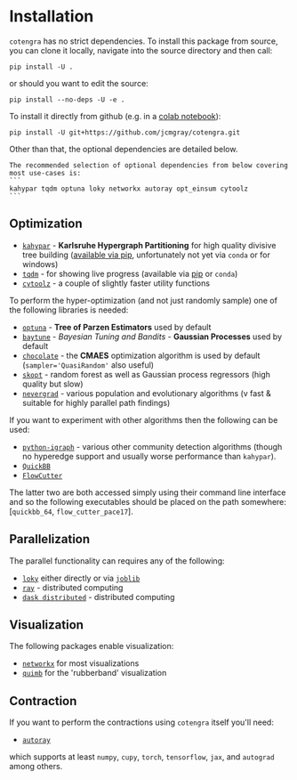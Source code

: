 # Installation

`cotengra` has no strict dependencies.
To install this package from source, you can clone it
locally, navigate into the source directory and then call:

```
pip install -U .
```
or should you want to edit the source:
```
pip install --no-deps -U -e .
```
To install it directly from github (e.g. in a [colab notebook](https://colab.research.google.com/)):
```
pip install -U git+https://github.com/jcmgray/cotengra.git
```

Other than that, the optional dependencies are detailed below.

````{hint}
The recommended selection of optional dependencies from below covering most use-cases is:
```
kahypar tqdm optuna loky networkx autoray opt_einsum cytoolz
```
````

## Optimization

* [`kahypar`](https://github.com/SebastianSchlag/kahypar) - **Karlsruhe Hypergraph Partitioning** for high quality divisive tree building ([available via pip](https://pypi.org/project/kahypar/), unfortunately not yet via `conda` or for windows)
* [`tqdm`](https://github.com/tqdm/tqdm) - for showing live progress (available via [pip](https://pypi.org/project/tqdm/) or `conda`)
* [`cytoolz`](https://github.com/pytoolz/cytoolz/) - a couple of slightly faster utility functions

To perform the hyper-optimization (and not just randomly sample) one of the following libraries is needed:

* [`optuna`](https://github.com/optuna/optuna) - **Tree of Parzen Estimators** used by default
* [`baytune`](https://github.com/HDI-Project/BTB) - *Bayesian Tuning and Bandits* - **Gaussian Processes** used by default
* [`chocolate`](https://chocolate.readthedocs.io/en/latest/) - the **CMAES** optimization algorithm is used by default (`sampler='QuasiRandom'` also useful)
* [`skopt`](https://scikit-optimize.github.io/stable/) - random forest as well as Gaussian process regressors (high quality but slow)
* [`nevergrad`](https://facebookresearch.github.io/nevergrad/) - various population and evolutionary algorithms (v fast & suitable for highly parallel path findings)

If you want to experiment with other algorithms then the following can be used:

* [`python-igraph`](https://igraph.org/python/) - various other community detection algorithms (though no hyperedge support and usually worse performance than `kahypar`).
* [`QuickBB`](https://www.hlt.utdallas.edu/~vgogate/quickbb.html)
* [`FlowCutter`](https://github.com/kit-algo/flow-cutter-pace17)

The latter two are both accessed simply using their command line interface and so the following executables should be placed on the path somewhere:
[`quickbb_64`, `flow_cutter_pace17`].


## Parallelization

The parallel functionality can requires any of the following:

* [`loky`](https://github.com/joblib/loky) either directly or via [`joblib`](https://joblib.readthedocs.io/)
* [`ray`](https://www.ray.io/) - distributed computing
* [`dask distributed`](http://distributed.dask.org) - distributed computing


## Visualization

The following packages enable visualization:

* [`networkx`](https://networkx.org/) for most visualizations
* [`quimb`](https://github.com/jcmgray/quimb) for the 'rubberband' visualization


## Contraction

If you want to perform the contractions using ``cotengra`` itself you'll need:

* [`autoray`](https://github.com/jcmgray/autoray)

which supports at least `numpy`, `cupy`, `torch`, `tensorflow`, `jax`, and `autograd` among others.
